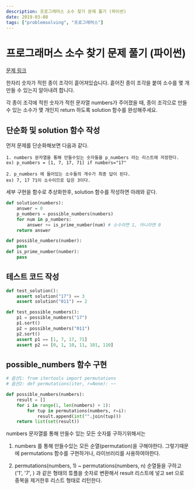 ```yaml
---
description: 프로그래머스 소수 찾기 문제 풀기 (파이썬)
date: 2019-03-08
tags: ["problemsolving", "프로그래머스"]
---
```

# 프로그래머스 소수 찾기 문제 풀기 (파이썬)

[문제 링크](https://programmers.co.kr/learn/courses/30/lessons/42839?language=python3)

한자리 숫자가 적힌 종이 조각이 흩어져있습니다. 흩어진 종이 조각을 붙여 소수를 몇 개 만들 수 있는지 알아내려 합니다.
<br>

각 종이 조각에 적힌 숫자가 적힌 문자열 numbers가 주어졌을 때, 종이 조각으로 만들 수 있는 소수가 몇 개인지 return 하도록 solution 함수를 완성해주세요.

## 단순화 및 solution 함수 작성

먼저 문제를 단순화해보면 다음과 같다.

```
1. numbers 문자열을 통해 만들수있는 숫자들을 p_numbers 라는 리스트에 저장한다.
ex) p_numbers = [1, 7, 17, 71] if numbers="17"

2. p_numbers 에 들어있는 소수들의 개수가 최종 답이 된다.
ex) 7, 17 71이 소수이므로 답은 3이다.
```

세부 구현을 함수로 추상화한후, solution 함수를 작성하면 아래와 같다.

```python
def solution(numbers):
    answer = 0
    p_numbers = possible_numbers(numbers)
    for num in p_numbers:
        answer += is_prime_number(num) # 소수라면 1, 아니라면 0
    return answer

def possible_numbers(number):
    pass
def is_prime_number(number):
    pass
```

## 테스트 코드 작성

```python
def test_solution():
    assert solution("17") == 3
    assert solution("011") == 2

def test_possible_numbers():
    p1 = possible_numbers("17")
    p1.sort()
    p2 = possible_numbers("011")
    p2.sort()
    assert p1 == [1, 7, 17, 71]
    assert p2 == [0, 1, 10, 11, 101, 110]
```

## possible_numbers 함수 구현

```python
# 옵션1: from itertools import permutations
# 옵션2: def permutations(iter, r=None): ~~

def possible_numbers(numbers):
    result = []
    for i in range(1, len(numbers) + 1):
        for tup in permutations(numbers, r=i):
            result.append(int("".join(tup)))
    return list(set(result))
```

numbers 문자열를 통해 만들수 있는 모든 숫자를 구하기위해서는

1. numbers 를 통해 만들수있는 모든 순열(permutation)을 구해야한다. 그렇기때문에 permutations 함수를 구현하거나, 라이브러리를 사용하여야한다.

2. permutations(numbers, 1) ~ permutations(numbers, n) 순열들을 구하고 ('1', '7', ) 과 같은 형태의 튜플을 숫자로 변환해서 result 리스트에 넣고 set 으로 중복을 제거한후 리스트 형태로 리턴한다.
